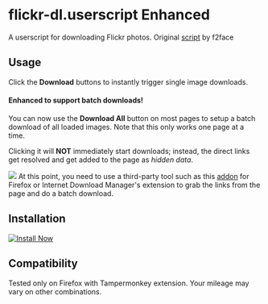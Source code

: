 # flickr-dl.userscript Enhanced
A userscript for downloading Flickr photos.
Original [script](https://github.com/f2face/flickr-dl.userscript) by f2face

## Usage
Click the **Download** buttons to instantly trigger single image downloads.

#### Enhanced to support batch downloads!
You can now use the **Download All** button on most pages to setup a batch download of all loaded images. Note that this only works one page at a time.

Clicking it will **NOT** immediately start downloads; instead, the direct links get resolved and get added to the page as *hidden data*.

![](https://img.shields.io/badge/attention-dependency-important) 
At this point, you need to use a third-party tool such as this [addon](https://addons.mozilla.org/en-US/firefox/addon/multithreaded-download-manager/) for Firefox or Internet Download Manager's extension to grab the links from the page and do a batch download.

## Installation 
[![Install Now](https://img.shields.io/badge/install-latest-green.svg)](https://github.com/Hekkun/flickr-dl.userscript/raw/master/flickr-dl.user.js)

## Compatibility
Tested only on Firefox with Tampermonkey extension. Your mileage may vary on other combinations.

